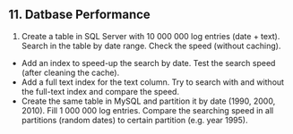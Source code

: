 ## 11. Datbase Performance

1. Create a table in SQL Server with 10 000 000 log entries (date + text). Search in the table by date range. Check the speed (without caching).
* Add an index to speed-up the search by date. Test the search speed (after cleaning the cache).
* Add a full text index for the text column. Try to search with and without the full-text index and compare the speed.
* Create the same table in MySQL and partition it by date (1990, 2000, 2010). Fill 1 000 000 log entries. Compare the searching speed in all partitions (random dates) to certain partition (e.g. year 1995).
